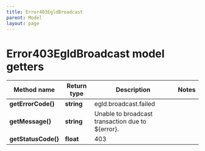 ```yaml
---
title: Error403EgldBroadcast
parent: Model
layout: page
---
```


# Error403EgldBroadcast model getters

Method name | Return type | Description | Notes
------------ | ------------- | ------------- | -------------
**getErrorCode()** | **string** | egld.broadcast.failed |
**getMessage()** | **string** | Unable to broadcast transaction due to ${error}. |
**getStatusCode()** | **float** | 403 |


